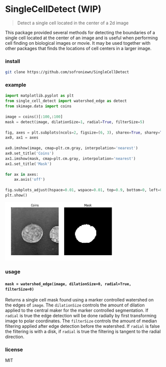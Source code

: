 # SingleCellDetect (WIP)

> Detect a single cell located in the center of a 2d image

This package provided several methods for detecting the boundaries of a single cell located at the center of an image and is useful when performing cell finding on biological images or movie. It may be used together with other packages that finds the locations of cell centers in a larger image.

### install

```bash
git clone https://github.com/sofroniewn/SingleCellDetect
```

### example
```python
import matplotlib.pyplot as plt
from single_cell_detect import watershed_edge as detect
from skimage.data import coins

image = coins()[:100,:100]
mask = detect(image, dilationSize=1, radial=True, filterSize=5)

fig, axes = plt.subplots(ncols=2, figsize=(6, 3), sharex=True, sharey=True, subplot_kw={'adjustable':'box-forced'})
ax0, ax1 = axes

ax0.imshow(image, cmap=plt.cm.gray, interpolation='nearest')
ax0.set_title('Coins')
ax1.imshow(mask, cmap=plt.cm.gray, interpolation='nearest')
ax1.set_title('Mask')

for ax in axes:
    ax.axis('off')

fig.subplots_adjust(hspace=0.01, wspace=0.01, top=0.9, bottom=0, left=0, right=1)
plt.show()
```

<img src="./example.png" width="350">

### usage

#### `mask = watershed_edge(image, dilationSize=0, radial=True, filterSize=0)`

Returns a single cell mask found using a marker controlled watershed on the
edges of `image`. The `dilationSize`  controls the amount of dilation applied
to the central maker for the marker controlled segmentation. If `radial` is
true the edge detection will be done radially by first transforming image to
polar coordinates. The `filterSize` controls the amount of median filtering
applied after edge detection before the watershed. If `radial` is false the
filtering is with a disk, if `radial` is true the filtering is tangent to the
radial direction.


### license
MIT
